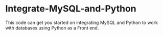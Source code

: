 # Integrate-MySQL-and-Python
This code can get you started on integrating MySQL and Python to work with databases using Python as a Front end.
